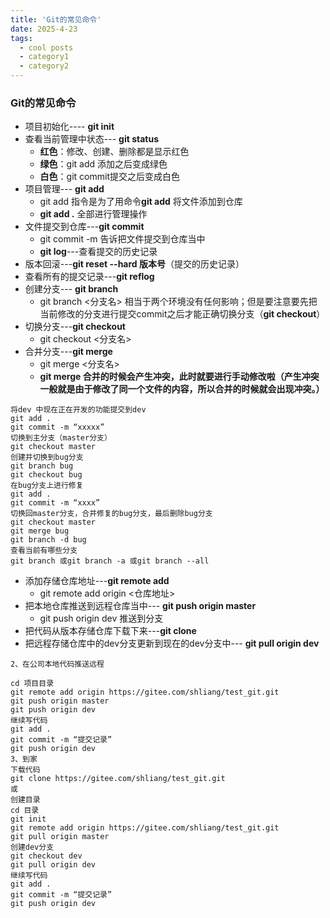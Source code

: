 ```yaml
---
title: 'Git的常见命令'
date: 2025-4-23
tags:
  - cool posts
  - category1
  - category2
---
```

### Git的常见命令

- 项目初始化---- **git init**
- 查看当前管理中状态--- **git status**
  - **红色**：修改、创建、删除都是显示红色
  - **绿色**：git add 添加之后变成绿色
  - **白色**：git commit提交之后变成白色
- 项目管理--- **git add**
  - git add <file> 指令是为了用命令**git add** 将文件添加到仓库
  - **git add .** 全部进行管理操作
- 文件提交到仓库---**git commit**
  - git commit -m <message> 告诉把文件提交到仓库当中
  - **git log**---查看提交的历史记录
- 版本回滚---**git reset --hard 版本号**（提交的历史记录）
- 查看所有的提交记录---**git reflog**
- 创建分支--- **git branch**
  - git branch <分支名> 相当于两个环境没有任何影响；但是要注意要先把当前修改的分支进行提交commit之后才能正确切换分支（**git checkout**）
- 切换分支---**git checkout**
  - git checkout <分支名>
- 合并分支---**git merge**
  - git merge <分支名>
  - **git merge 合并的时候会产生冲突，此时就要进行手动修改啦（产生冲突一般就是由于修改了同一个文件的内容，所以合并的时候就会出现冲突。）**

```
将dev 中现在正在开发的功能提交到dev
git add .
git commit -m “xxxxx”
切换到主分支（master分支）
git checkout master
创建并切换到bug分支
git branch bug
git checkout bug
在bug分支上进行修复
git add .
git commit -m “xxxx”
切换回master分支，合并修复的bug分支，最后删除bug分支
git checkout master
git merge bug
git branch -d bug
查看当前有哪些分支
git branch 或git branch -a 或git branch --all

```

- 添加存储仓库地址---**git remote add** 
  - git remote add origin <仓库地址>
- 把本地仓库推送到远程仓库当中--- **git push origin master** 
  - git push origin dev 推送到分支
- 把代码从版本存储仓库下载下来---**git clone**
- 把远程存储仓库中的dev分支更新到现在的dev分支中--- **git pull origin dev**

```1、注册账户 + 创建项目 + 拷贝地址https://gitee.com/shliang/test_git.git
2、在公司本地代码推送远程

cd 项目目录
git remote add origin https://gitee.com/shliang/test_git.git
git push origin master
git push origin dev
继续写代码
git add .
git commit -m “提交记录”
git push origin dev
3、到家
下载代码
git clone https://gitee.com/shliang/test_git.git
或
创建目录
cd 目录
git init
git remote add origin https://gitee.com/shliang/test_git.git
git pull origin master
创建dev分支
git checkout dev
git pull origin dev
继续写代码
git add .
git commit -m “提交记录”
git push origin dev
```